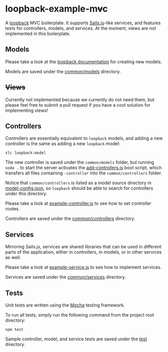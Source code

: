 loopback-example-m~~v~~c
===

A [loopback](http://loopback.io/) MVC boilerplate. It supports [Sails.js](https://github.com/balderdashy/sails)-like services, and features tests for controllers, models, and services. At the moment, views are not implemented in this boilerplate.

## Models

Please take a look at the [loopback documentation](http://docs.strongloop.com/display/public/LB/Creating+models) for creating new models.

Models are saved under the [common/models](common/models) directory.

## ~~Views~~

Currently not implemented because we currently do not need them, but please feel free to submit a pull request if you have a cool solution for implementing views!

## Controllers

Controllers are essentially equivalent to `loopback` models, and adding a new controller is the same as adding a new `loopback` model: 
	
````
slc loopback:model
````

The new controller is saved under the `common/models` folder, but running `node .` to start the server activates the [add-controllers.js]() boot script, which transfers all files containing `-controller` into the `common/controllers` folder.

Notice that `common/controllers` is listed as a model source directory in [model-config.json](), so `loopback` should be able to search for controllers under this directory.

Please take a look at [example-controller.js]() to see how to set controller routes.

Controllers are saved under the [common/controllers](common/controllers) directory.

## Services

Mirroring Sails.js, services are shared libraries that can be used in different parts of the application, either in controllers, in models, or in other services as well.

Please take a look at [example-service.js]() to see how to implement services.

Services are saved under the [common/services](common/services) directory.

## Tests

Unit tests are written using the [Mocha](http://mochajs.org) testing framework.

To run all tests, simply run the following command from the project root directory:

````
npm test
````

Sample controller, model, and service tests are saved under the [test](test) directory.